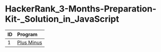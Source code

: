 # HackerRank_3-Months-Preparation-Kit-_Solution_in_JavaScript
| ID |   Program     |
| :-------- | :------- | 
| 1      | [Plus Minus](https://github.com/Avinash-web3/HackerRank_3-Months-Preparation-Kit-_Solution_in_JavaScript/blob/main/HackerRank/PlusMinus.js) |  
